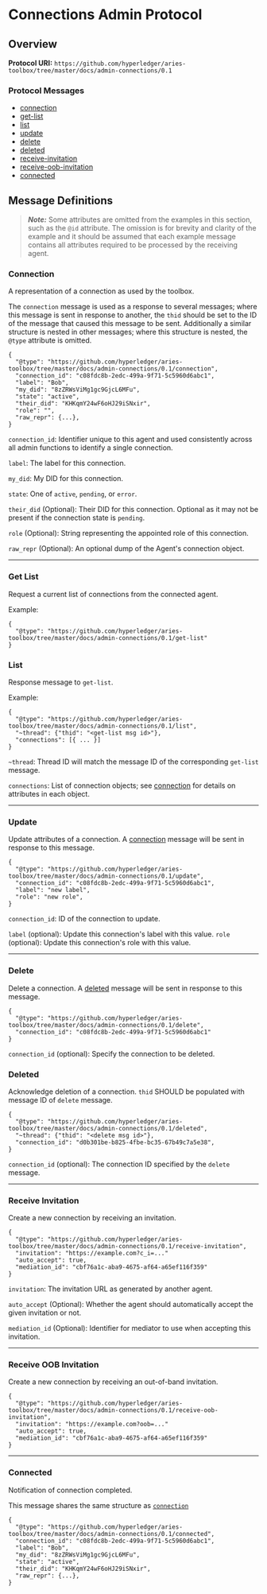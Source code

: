 Connections Admin Protocol
==========================

## Overview

**Protocol URI:** `https://github.com/hyperledger/aries-toolbox/tree/master/docs/admin-connections/0.1`

### Protocol Messages
- [connection](#connection)
- [get-list](#get-list)
- [list](#list)
- [update](#update)
- [delete](#delete)
- [deleted](#deleted)
- [receive-invitation](#receive-invitation)
- [receive-oob-invitation](#receive-oob-invitation)
- [connected](#connected)

## Message Definitions

> _**Note:**_ Some attributes are omitted from the examples in this section,
> such as the `@id` attribute. The omission is for brevity and clarity of the
> example and it should be assumed that each example message contains all
> attributes required to be processed by the receiving agent.

### Connection
A representation of a connection as used by the toolbox.

The `connection` message is used as a response to several messages; where this
message is sent in response to another, the `thid` should be set to the ID of
the message that caused this message to be sent. Additionally a similar
structure is nested in other messages; where this structure is nested, the
`@type` attribute is omitted.

```jsonc
{
  "@type": "https://github.com/hyperledger/aries-toolbox/tree/master/docs/admin-connections/0.1/connection",
  "connection_id": "c08fdc8b-2edc-499a-9f71-5c5960d6abc1",
  "label": "Bob",
  "my_did": "8zZRWsViMg1gc9GjcL6MFu",
  "state": "active",
  "their_did": "KHKqmY24wF6oHJ29iSNxir",
  "role": "",
  "raw_repr": {...},
}
```

`connection_id`: Identifier unique to this agent and used consistently across
all admin functions to identify a single connection.

`label`: The label for this connection.

`my_did`: My DID for this connection.

`state`: One of `active`, `pending`, or `error`.

`their_did` (Optional): Their DID for this connection. Optional as it may not be
present if the connection state is `pending`.

`role` (Optional): String representing the appointed role of this connection.

`raw_repr` (Optional): An optional dump of the Agent's connection object.

--------------------------------------------------------------------------------

### Get List
Request a current list of connections from the connected agent.

Example:
```jsonc
{
  "@type": "https://github.com/hyperledger/aries-toolbox/tree/master/docs/admin-connections/0.1/get-list"
}
```

### List

Response message to `get-list`.

Example:
```jsonc
{
  "@type": "https://github.com/hyperledger/aries-toolbox/tree/master/docs/admin-connections/0.1/list",
  "~thread": {"thid": "<get-list msg id>"},
  "connections": [{ ... }]
}
```

`~thread`: Thread ID will match the message ID of the corresponding `get-list`
message.

`connections`: List of connection objects; see [connection](#connection) for
details on attributes in each object.


--------------------------------------------------------------------------------

### Update

Update attributes of a connection. A [connection](#connection) message will be
sent in response to this message.

```jsonc
{
  "@type": "https://github.com/hyperledger/aries-toolbox/tree/master/docs/admin-connections/0.1/update",
  "connection_id": "c08fdc8b-2edc-499a-9f71-5c5960d6abc1",
  "label": "new label",
  "role": "new role",
}
```

`connection_id`: ID of the connection to update.

`label` (optional): Update this connection's label with this value.
`role` (optional): Update this connection's role with this value.

--------------------------------------------------------------------------------

### Delete
Delete a connection. A [deleted](#deleted) message will be sent in response to
this message.

```jsonc
{
  "@type": "https://github.com/hyperledger/aries-toolbox/tree/master/docs/admin-connections/0.1/delete",
  "connection_id": "c08fdc8b-2edc-499a-9f71-5c5960d6abc1"
}
```

`connection_id` (optional): Specify the connection to be deleted.

### Deleted

Acknowledge deletion of a connection. `thid` SHOULD be populated with message ID
of `delete` message.

```jsonc
{
  "@type": "https://github.com/hyperledger/aries-toolbox/tree/master/docs/admin-connections/0.1/deleted",
  "~thread": {"thid": "<delete msg id>"},
  "connection_id": "d0b301be-b825-4fbe-bc35-67b49c7a5e38",
}
```

`connection_id` (optional): The connection ID specified by the `delete` message.

--------------------------------------------------------------------------------

### Receive Invitation

Create a new connection by receiving an invitation.

```jsonc
{
  "@type": "https://github.com/hyperledger/aries-toolbox/tree/master/docs/admin-connections/0.1/receive-invitation",
  "invitation": "https://example.com?c_i=..."
  "auto_accept": true,
  "mediation_id": "cbf76a1c-aba9-4675-af64-a65ef116f359"
}
```

`invitation`: The invitation URL as generated by another agent.

`auto_accept` (Optional): Whether the agent should automatically accept the
given invitation or not.

`mediation_id` (Optional): Identifier for mediator to use when accepting this
invitation.

--------------------------------------------------------------------------------

### Receive OOB Invitation

Create a new connection by receiving an out-of-band invitation.

```jsonc
{
  "@type": "https://github.com/hyperledger/aries-toolbox/tree/master/docs/admin-connections/0.1/receive-oob-invitation",
  "invitation": "https://example.com?oob=..."
  "auto_accept": true,
  "mediation_id": "cbf76a1c-aba9-4675-af64-a65ef116f359"
}
```

--------------------------------------------------------------------------------

### Connected

Notification of connection completed.

This message shares the same structure as [`connection`](#connection)

```jsonc
{
  "@type": "https://github.com/hyperledger/aries-toolbox/tree/master/docs/admin-connections/0.1/connected",
  "connection_id": "c08fdc8b-2edc-499a-9f71-5c5960d6abc1",
  "label": "Bob",
  "my_did": "8zZRWsViMg1gc9GjcL6MFu",
  "state": "active",
  "their_did": "KHKqmY24wF6oHJ29iSNxir",
  "raw_repr": {...},
}
```
